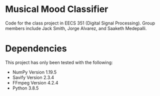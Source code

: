 # Musical Mood Classifier
Code for the class project in EECS 351 (Digital Signal Processing). Group members include Jack Smith, Jorge Alvarez, and Saaketh Medepalli.

# Dependencies  
This project has only been tested with the following:  
* NumPy Version 1.19.5   
* Savify Version 2.3.4
* FFmpeg Version 4.2.4
* Python 3.8.5
